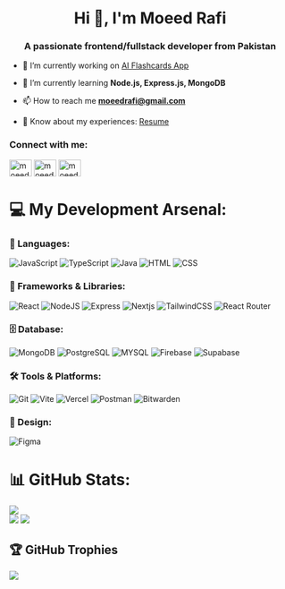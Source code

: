 <h1 align="center">Hi 👋, I'm Moeed Rafi</h1>
<h3 align="center">A passionate frontend/fullstack developer from Pakistan</h3>

- 🔭 I’m currently working on [AI Flashcards App](https://github.com/moeedrafi/ai-flashcards-app)

- 🌱 I’m currently learning **Node.js, Express.js, MongoDB**

- 📫 How to reach me **moeedrafi@gmail.com**

- 📄 Know about my experiences: [Resume](https://drive.google.com/file/d/1ZEX0Bz1smGZq2P24Xzv9tkENFbBFUGIz/view?usp=sharing)

<h3 align="left">Connect with me:</h3>
<p align="left">
<a href="https://linkedin.com/in/moeed-rafi" target="blank"><img align="center" src="https://raw.githubusercontent.com/rahuldkjain/github-profile-readme-generator/master/src/images/icons/Social/linked-in-alt.svg" alt="moeed-rafi" height="30" width="40" /></a>
<a href="https://www.hackerrank.com/moeedrafi95" target="blank"><img align="center" src="https://raw.githubusercontent.com/rahuldkjain/github-profile-readme-generator/master/src/images/icons/Social/hackerrank.svg" alt="moeedrafi95" height="30" width="40" /></a>
<a href="https://www.leetcode.com/moeedrafi" target="blank"><img align="center" src="https://raw.githubusercontent.com/rahuldkjain/github-profile-readme-generator/master/src/images/icons/Social/leet-code.svg" alt="moeedrafi" height="30" width="40" /></a>
</p>

# 💻 My Development Arsenal:

### 🧠 Languages:
![JavaScript](https://www.vectorlogo.zone/logos/javascript/javascript-icon.svg) ![TypeScript](https://www.vectorlogo.zone/logos/typescriptlang/typescriptlang-icon.svg) ![Java](https://www.vectorlogo.zone/logos/java/java-icon.svg) ![HTML](https://www.vectorlogo.zone/logos/w3_html5/w3_html5-icon.svg) ![CSS](https://www.vectorlogo.zone/logos/w3_css/w3_css-icon~old.svg)

### 🧰 Frameworks & Libraries:
![React](https://www.vectorlogo.zone/logos/reactjs/reactjs-icon.svg) ![NodeJS](https://www.vectorlogo.zone/logos/nodejs/nodejs-icon.svg) ![Express](https://www.vectorlogo.zone/logos/expressjs/expressjs-ar21~bgwhite.svg) ![Nextjs](https://www.vectorlogo.zone/logos/nextjs/nextjs-icon.svg)
![TailwindCSS](https://www.vectorlogo.zone/logos/tailwindcss/tailwindcss-icon.svg) ![React Router](https://www.vectorlogo.zone/logos/reactrouter/reactrouter-icon.svg)

### 🗄️ Database:
![MongoDB](https://www.vectorlogo.zone/logos/mongodb/mongodb-icon.svg) ![PostgreSQL](https://www.vectorlogo.zone/logos/postgresql/postgresql-icon.svg)
![MYSQL](https://www.vectorlogo.zone/logos/mysql/mysql-horizontal.svg) ![Firebase](https://www.vectorlogo.zone/logos/firebase/firebase-icon.svg) ![Supabase](https://www.vectorlogo.zone/logos/supabase/supabase-icon.svg)

### 🛠️ Tools & Platforms:
![Git](https://www.vectorlogo.zone/logos/git-scm/git-scm-icon.svg) ![Vite](https://www.vectorlogo.zone/logos/vitejsdev/vitejsdev-icon.svg) ![Vercel](https://www.vectorlogo.zone/logos/vercel/vercel-icon.svg) ![Postman](https://www.vectorlogo.zone/logos/getpostman/getpostman-icon.svg)  ![Bitwarden](https://www.vectorlogo.zone/logos/bitwarden/bitwarden-icon.svg)

### 🎨 Design:
![Figma](https://www.vectorlogo.zone/logos/figma/figma-icon.svg)
  
# 📊 GitHub Stats:
![](https://github-readme-stats.vercel.app/api/top-langs/?username=moeedrafi&theme=react&hide_border=false&include_all_commits=false&count_private=false&layout=compact)</br>
![](https://nirzak-streak-stats.vercel.app/?user=moeedrafi&theme=react&hide_border=false)
![](https://github-readme-stats.vercel.app/api?username=moeedrafi&theme=react&hide_border=false&include_all_commits=false&count_private=false)

## 🏆 GitHub Trophies
![](https://github-profile-trophy.vercel.app/?username=moeedrafi&theme=dracula&no-frame=false&no-bg=false&margin-w=4)
